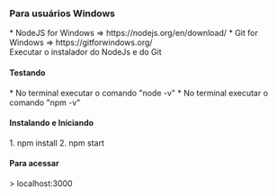 <h3>Para usuários Windows</h3>
* NodeJS for Windows => https://nodejs.org/en/download/
* Git for Windows => https://gitforwindows.org/
<br />
Executar o instalador do NodeJs e do Git

<h4>Testando</h4>
* No terminal executar o comando "node -v"
* No terminal executar o comando "npm -v"

<h4>Instalando e Iniciando</h4>
1. npm install
2. npm start

<h4>Para acessar</h4> 
> localhost:3000